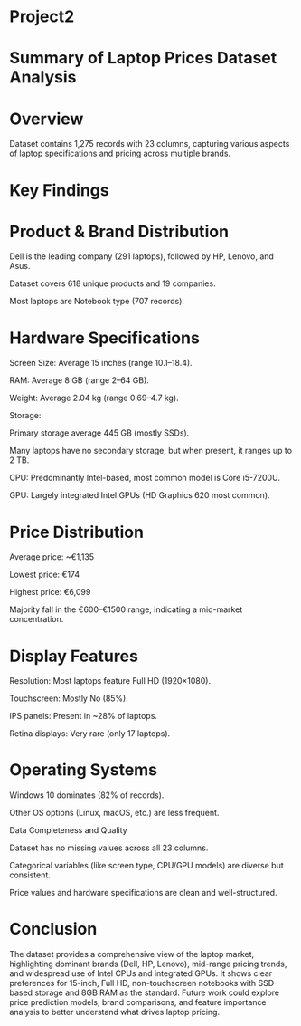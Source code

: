 # Project2


# Summary of Laptop Prices Dataset Analysis
# Overview

Dataset contains 1,275 records with 23 columns, capturing various aspects of laptop specifications and pricing across multiple brands.

# Key Findings
#  Product & Brand Distribution

Dell is the leading company (291 laptops), followed by HP, Lenovo, and Asus.

Dataset covers 618 unique products and 19 companies.

Most laptops are Notebook type (707 records).

#  Hardware Specifications

Screen Size: Average 15 inches (range 10.1–18.4).

RAM: Average 8 GB (range 2–64 GB).

Weight: Average 2.04 kg (range 0.69–4.7 kg).

Storage:

Primary storage average 445 GB (mostly SSDs).

Many laptops have no secondary storage, but when present, it ranges up to 2 TB.

CPU: Predominantly Intel-based, most common model is Core i5-7200U.

GPU: Largely integrated Intel GPUs (HD Graphics 620 most common).

#  Price Distribution

Average price: ~€1,135

Lowest price: €174

Highest price: €6,099

Majority fall in the €600–€1500 range, indicating a mid-market concentration.

#  Display Features

Resolution: Most laptops feature Full HD (1920×1080).

Touchscreen: Mostly No (85%).

IPS panels: Present in ~28% of laptops.

Retina displays: Very rare (only 17 laptops).

#  Operating Systems

Windows 10 dominates (82% of records).

Other OS options (Linux, macOS, etc.) are less frequent.

Data Completeness and Quality

Dataset has no missing values across all 23 columns.

Categorical variables (like screen type, CPU/GPU models) are diverse but consistent.

Price values and hardware specifications are clean and well-structured.

# Conclusion

The dataset provides a comprehensive view of the laptop market, highlighting dominant brands (Dell, HP, Lenovo), mid-range pricing trends, and widespread use of Intel CPUs and integrated GPUs.
It shows clear preferences for 15-inch, Full HD, non-touchscreen notebooks with SSD-based storage and 8GB RAM as the standard.
Future work could explore price prediction models, brand comparisons, and feature importance analysis to better understand what drives laptop pricing.
